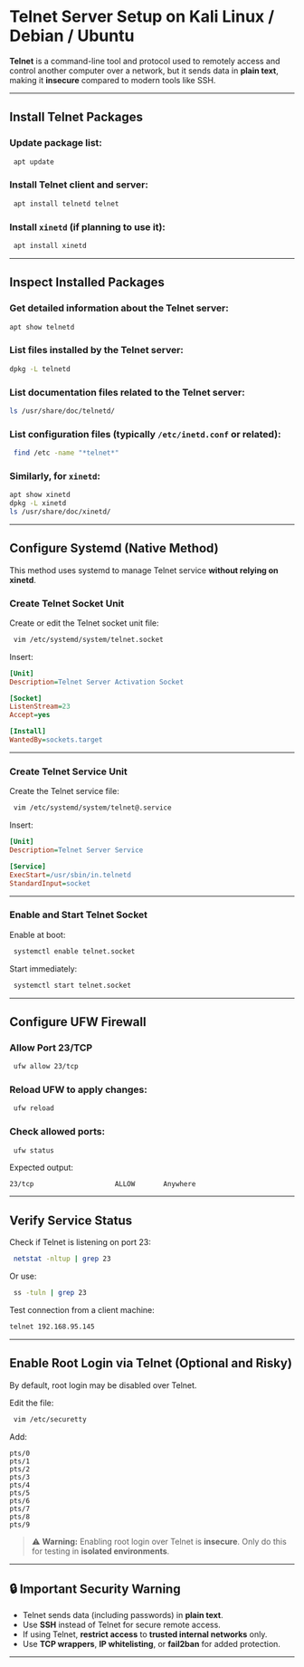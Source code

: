 
# Telnet Server Setup on Kali Linux / Debian / Ubuntu
**Telnet** is a command-line tool and protocol used to remotely access and control another computer over a network, but it sends data in **plain text**, making it **insecure** compared to modern tools like SSH.

---

## Install Telnet Packages

### Update package list:
```bash
 apt update
```

### Install Telnet client and server:
```bash
 apt install telnetd telnet
```

### Install `xinetd` (if planning to use it):
```bash
 apt install xinetd
```

---

## Inspect Installed Packages

### Get detailed information about the Telnet server:
```bash
apt show telnetd
```

### List files installed by the Telnet server:
```bash
dpkg -L telnetd
```

### List documentation files related to the Telnet server:
```bash
ls /usr/share/doc/telnetd/
```

### List configuration files (typically `/etc/inetd.conf` or related):
```bash
 find /etc -name "*telnet*"
```

### Similarly, for `xinetd`:
```bash
apt show xinetd
dpkg -L xinetd
ls /usr/share/doc/xinetd/
```

---

## Configure Systemd (Native Method)

This method uses systemd to manage Telnet service **without relying on xinetd**.

### Create Telnet Socket Unit

Create or edit the Telnet socket unit file:
```bash
 vim /etc/systemd/system/telnet.socket
```

Insert:
```ini
[Unit]
Description=Telnet Server Activation Socket

[Socket]
ListenStream=23
Accept=yes

[Install]
WantedBy=sockets.target
```

---

### Create Telnet Service Unit

Create the Telnet service file:
```bash
 vim /etc/systemd/system/telnet@.service
```

Insert:
```ini
[Unit]
Description=Telnet Server Service

[Service]
ExecStart=/usr/sbin/in.telnetd
StandardInput=socket
```

---

### Enable and Start Telnet Socket

Enable at boot:
```bash
 systemctl enable telnet.socket
```

Start immediately:
```bash
 systemctl start telnet.socket
```

---

## Configure UFW Firewall

### Allow Port 23/TCP
```bash
 ufw allow 23/tcp
```

### Reload UFW to apply changes:
```bash
 ufw reload
```

### Check allowed ports:
```bash
 ufw status
```

Expected output:
```
23/tcp                    ALLOW       Anywhere
```

---

## Verify Service Status

Check if Telnet is listening on port 23:
```bash
 netstat -nltup | grep 23
```
Or use:
```bash
 ss -tuln | grep 23
```

Test connection from a client machine:
```bash
telnet 192.168.95.145
```

---

## Enable Root Login via Telnet (Optional and Risky)

By default, root login may be disabled over Telnet.

Edit the file:
```bash
 vim /etc/securetty
```

Add:
```
pts/0
pts/1
pts/2
pts/3
pts/4
pts/5
pts/6
pts/7
pts/8
pts/9
```

> ⚠️ **Warning:** Enabling root login over Telnet is **insecure**. Only do this for testing in **isolated environments**.

---

## 🔒 Important Security Warning

- Telnet sends data (including passwords) in **plain text**.
- Use **SSH** instead of Telnet for secure remote access.
- If using Telnet, **restrict access** to **trusted internal networks** only.
- Use **TCP wrappers**, **IP whitelisting**, or **fail2ban** for added protection.

---
